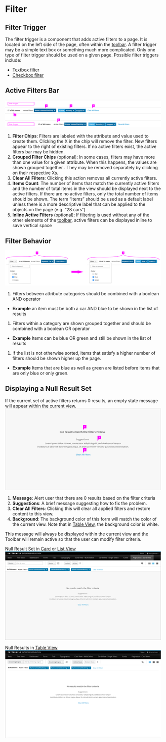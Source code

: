 # Filter

## Filter Trigger
The filter trigger is a component that adds active filters to a page. It is located on the left side of the page, often within the [toolbar](http://www.patternfly.org/pattern-library/forms-and-controls/toolbar/). A filter trigger may be a simple text box or something much more complicated. Only one type of filter trigger should be used on a given page.
Possible filter triggers include:
- [Textbox filter](http://www.patternfly.org/pattern-library/forms-and-controls/textbox-filter/)
- [Checkbox filter](http://www.patternfly.org/pattern-library/forms-and-controls/checkbox-filter/)

## Active Filters Bar
![Filter bars with callouts](img/filter-callout.png)
1. **Filter Chips**: Filters are labeled with the attribute and value used to create them. Clicking the X in the chip will remove the filter. New filters appear to the right of existing filters. If no active filters exist, the active filters bar may be hidden.
1. **Grouped Filter Chips** (optional): In some cases, filters may have more than one value for a given attribute. When this happens, the values are shown grouped together . They may be removed separately by clicking on their respective Xs.
1. **Clear All Filters**: Clicking this action removes all currently active filters.
1. **Items Count**: The number of items that match the currently active filters and the number of total items in the view should be displayed next to the active filters. If there are no active filters, only the total number of items should be shown. The term “Items” should be used as a default label unless there is a more descriptive label that can be applied to the objects on the page (e.g. “28 cars”)
1. **Inline Active Filters** (optional): If filtering is used without any of the other elements of the [toolbar](http://www.patternfly.org/pattern-library/forms-and-controls/toolbar/), active filters can be displayed inline to save vertical space

## Filter Behavior
![filter behavior](img/filter-behavior.png)
1. Filters between attribute categories should be combined with a boolean AND operator
  - **Example** an item must be both a car AND blue to be shown in the list of results
1. Filters within a category are shown grouped together and should be combined with a boolean OR operator
  - **Example** Items can be blue OR green and still be shown in the list of results
1. If the list is not otherwise sorted, items that satisfy a higher number of filters should be shown higher up the page.
  - **Example** Items that are blue as well as green are listed before items that are only blue or only green.

## Displaying a Null Result Set
If the current set of active filters returns 0 results, an empty state message will appear within the current view.
![filtered view with a null results set](img/filter-null-callout.png)
1. **Message**: Alert user that there are 0 results based on the filter criteria
1. **Suggestions**: A brief message suggesting how to fix the problem.
1. **Clear All Filters**: Clicking this will clear all applied filters and restore content to this view.
1. **Background**: The background color of this form will match the color of the current view. Note that in [Table View](http://www.patternfly.org/pattern-library/content-views/table-view/), the background color is white.

This message will always be displayed within the current view and the Toolbar will remain active so that the user can modify filter criteria.

Null Result Set in [Card](http://www.patternfly.org/pattern-library/content-views/card-view/) or [List View](http://www.patternfly.org/pattern-library/content-views/list-view/)
![card view with a null results set](img/filter-null-card.png)

Null Results in [Table View](http://www.patternfly.org/pattern-library/content-views/table-view/)
![table view with a null results set](img/filter-null-table.png)
